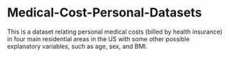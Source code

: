 # Medical-Cost-Personal-Datasets
This is a dataset relating personal medical costs (billed by health insurance)  in four main residential areas in the US with some other possible explanatory variables, such as age, sex, and BMI.

